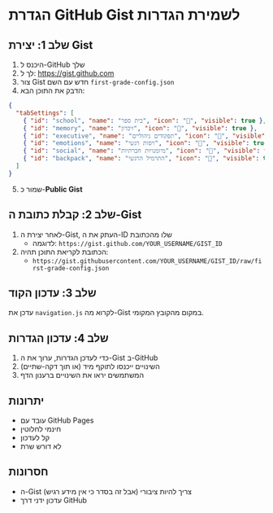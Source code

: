 # הגדרת GitHub Gist לשמירת הגדרות

## שלב 1: יצירת Gist
1. היכנס ל-GitHub שלך
2. לך ל: https://gist.github.com
3. צור Gist חדש עם השם `first-grade-config.json`
4. הדבק את התוכן הבא:
```json
{
  "tabSettings": [
    { "id": "school", "name": "בית ספר", "icon": "🏫", "visible": true },
    { "id": "memory", "name": "זיכרון", "icon": "🧠", "visible": true },
    { "id": "executive", "name": "תפקודים ניהוליים", "icon": "🎯", "visible": true },
    { "id": "emotions", "name": "ויסות רגשי", "icon": "💚", "visible": true },
    { "id": "social", "name": "מיומנויות חברתיות", "icon": "🤝", "visible": true },
    { "id": "backpack", "name": "התרמיל הרגשי", "icon": "🎒", "visible": true }
  ]
}
```
5. שמור כ-**Public Gist**

## שלב 2: קבלת כתובת ה-Gist
1. לאחר יצירת ה-Gist, העתק את ה-ID שלו מהכתובת
   - לדוגמה: `https://gist.github.com/YOUR_USERNAME/GIST_ID`
2. הכתובת לקריאת התוכן תהיה:
   - `https://gist.githubusercontent.com/YOUR_USERNAME/GIST_ID/raw/first-grade-config.json`

## שלב 3: עדכון הקוד
עדכן את `navigation.js` לקרוא מה-Gist במקום מהקובץ המקומי.

## שלב 4: עדכון הגדרות
1. כדי לעדכן הגדרות, ערוך את ה-Gist ב-GitHub
2. השינויים ייכנסו לתוקף מיד (או תוך דקה-שתיים)
3. המשתמשים יראו את השינויים ברענון הדף

## יתרונות
- עובד עם GitHub Pages
- חינמי לחלוטין
- קל לעדכון
- לא דורש שרת

## חסרונות
- ה-Gist צריך להיות ציבורי (אבל זה בסדר כי אין מידע רגיש)
- עדכון ידני דרך GitHub